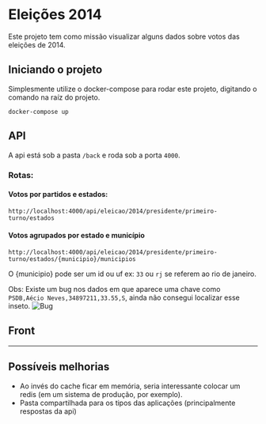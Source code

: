 # Eleições 2014

Este projeto tem como missão visualizar alguns dados sobre votos das eleições de 2014.

## Iniciando o projeto
Simplesmente utilize o docker-compose para rodar este projeto, digitando o comando na raíz do projeto.

```
docker-compose up
```

## API

A api está sob a pasta `/back` e roda sob a porta `4000`.

### Rotas:

#### Votos por partidos e estados:

```http://localhost:4000/api/eleicao/2014/presidente/primeiro-turno/estados```

#### Votos agrupados por estado e município

```http://localhost:4000/api/eleicao/2014/presidente/primeiro-turno/estados/{municipio}/municipios```

O {municipio} pode ser um id ou uf ex: `33` ou `rj` se referem ao rio de janeiro.

Obs: Existe um bug nos dados em que aparece uma chave como `PSDB,Aécio Neves,34897211,33.55,S`, ainda não consegui localizar esse inseto.
![Bug](images/bug.png)


## Front 
---

## Possíveis melhorias
- Ao invés do cache ficar em memória, seria interessante colocar um redis (em um sistema de produção, por exemplo).
- Pasta compartilhada para os tipos das aplicações (principalmente respostas da api)